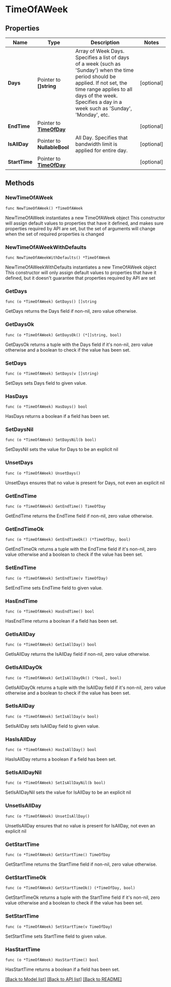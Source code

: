 # TimeOfAWeek

## Properties

Name | Type | Description | Notes
------------ | ------------- | ------------- | -------------
**Days** | Pointer to **[]string** | Array of Week Days. Specifies a list of days of a week (such as &#39;Sunday&#39;) when the time period should be applied. If not set, the time range applies to all days of the week. Specifies a day in a week such as &#39;Sunday&#39;, &#39;Monday&#39;, etc. | [optional] 
**EndTime** | Pointer to [**TimeOfDay**](TimeOfDay.md) |  | [optional] 
**IsAllDay** | Pointer to **NullableBool** | All Day. Specifies that bandwidth limit is applied for entire day. | [optional] 
**StartTime** | Pointer to [**TimeOfDay**](TimeOfDay.md) |  | [optional] 

## Methods

### NewTimeOfAWeek

`func NewTimeOfAWeek() *TimeOfAWeek`

NewTimeOfAWeek instantiates a new TimeOfAWeek object
This constructor will assign default values to properties that have it defined,
and makes sure properties required by API are set, but the set of arguments
will change when the set of required properties is changed

### NewTimeOfAWeekWithDefaults

`func NewTimeOfAWeekWithDefaults() *TimeOfAWeek`

NewTimeOfAWeekWithDefaults instantiates a new TimeOfAWeek object
This constructor will only assign default values to properties that have it defined,
but it doesn't guarantee that properties required by API are set

### GetDays

`func (o *TimeOfAWeek) GetDays() []string`

GetDays returns the Days field if non-nil, zero value otherwise.

### GetDaysOk

`func (o *TimeOfAWeek) GetDaysOk() (*[]string, bool)`

GetDaysOk returns a tuple with the Days field if it's non-nil, zero value otherwise
and a boolean to check if the value has been set.

### SetDays

`func (o *TimeOfAWeek) SetDays(v []string)`

SetDays sets Days field to given value.

### HasDays

`func (o *TimeOfAWeek) HasDays() bool`

HasDays returns a boolean if a field has been set.

### SetDaysNil

`func (o *TimeOfAWeek) SetDaysNil(b bool)`

 SetDaysNil sets the value for Days to be an explicit nil

### UnsetDays
`func (o *TimeOfAWeek) UnsetDays()`

UnsetDays ensures that no value is present for Days, not even an explicit nil
### GetEndTime

`func (o *TimeOfAWeek) GetEndTime() TimeOfDay`

GetEndTime returns the EndTime field if non-nil, zero value otherwise.

### GetEndTimeOk

`func (o *TimeOfAWeek) GetEndTimeOk() (*TimeOfDay, bool)`

GetEndTimeOk returns a tuple with the EndTime field if it's non-nil, zero value otherwise
and a boolean to check if the value has been set.

### SetEndTime

`func (o *TimeOfAWeek) SetEndTime(v TimeOfDay)`

SetEndTime sets EndTime field to given value.

### HasEndTime

`func (o *TimeOfAWeek) HasEndTime() bool`

HasEndTime returns a boolean if a field has been set.

### GetIsAllDay

`func (o *TimeOfAWeek) GetIsAllDay() bool`

GetIsAllDay returns the IsAllDay field if non-nil, zero value otherwise.

### GetIsAllDayOk

`func (o *TimeOfAWeek) GetIsAllDayOk() (*bool, bool)`

GetIsAllDayOk returns a tuple with the IsAllDay field if it's non-nil, zero value otherwise
and a boolean to check if the value has been set.

### SetIsAllDay

`func (o *TimeOfAWeek) SetIsAllDay(v bool)`

SetIsAllDay sets IsAllDay field to given value.

### HasIsAllDay

`func (o *TimeOfAWeek) HasIsAllDay() bool`

HasIsAllDay returns a boolean if a field has been set.

### SetIsAllDayNil

`func (o *TimeOfAWeek) SetIsAllDayNil(b bool)`

 SetIsAllDayNil sets the value for IsAllDay to be an explicit nil

### UnsetIsAllDay
`func (o *TimeOfAWeek) UnsetIsAllDay()`

UnsetIsAllDay ensures that no value is present for IsAllDay, not even an explicit nil
### GetStartTime

`func (o *TimeOfAWeek) GetStartTime() TimeOfDay`

GetStartTime returns the StartTime field if non-nil, zero value otherwise.

### GetStartTimeOk

`func (o *TimeOfAWeek) GetStartTimeOk() (*TimeOfDay, bool)`

GetStartTimeOk returns a tuple with the StartTime field if it's non-nil, zero value otherwise
and a boolean to check if the value has been set.

### SetStartTime

`func (o *TimeOfAWeek) SetStartTime(v TimeOfDay)`

SetStartTime sets StartTime field to given value.

### HasStartTime

`func (o *TimeOfAWeek) HasStartTime() bool`

HasStartTime returns a boolean if a field has been set.


[[Back to Model list]](../README.md#documentation-for-models) [[Back to API list]](../README.md#documentation-for-api-endpoints) [[Back to README]](../README.md)


